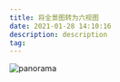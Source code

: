 ```yaml
---
title: 将全景图转为六视图
date: 2021-01-28 14:10:16
description: description
tag: 
---
```




![panorama](http://img.massivejohn.com/panorama.png)